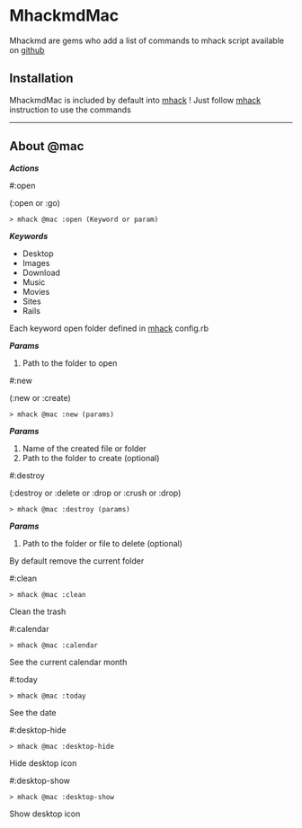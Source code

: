 # MhackmdMac

Mhackmd are gems who add a list of commands to mhack script available on [github](https://github.com/nicolaslechenic/mhack)

## Installation

MhackmdMac is included by default into [mhack](https://github.com/nicolaslechenic/mhack) ! Just follow [mhack](https://github.com/nicolaslechenic/mhack) instruction to use the commands

----------

## About @mac

***Actions***

#:open

(:open or :go)

    > mhack @mac :open (Keyword or param)

***Keywords***

 - Desktop
 - Images
 - Download
 - Music
 - Movies
 - Sites
 - Rails

Each keyword open folder defined in [mhack](https://github.com/nicolaslechenic/mhack) config.rb 


***Params***

 1. Path to the folder to open


#:new

(:new or :create)

    > mhack @mac :new (params)

***Params***

 1. Name of the created file or folder
 2. Path to the folder to create (optional)


#:destroy

(:destroy or :delete or :drop or :crush or :drop)

    > mhack @mac :destroy (params)

***Params***

 1. Path to the folder or file to delete (optional)

By default remove the current folder


#:clean

    > mhack @mac :clean

Clean the trash


#:calendar

    > mhack @mac :calendar

See the current calendar month


#:today

    > mhack @mac :today

See the date


#:desktop-hide

    > mhack @mac :desktop-hide

Hide desktop icon


#:desktop-show

    > mhack @mac :desktop-show

Show desktop icon
